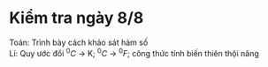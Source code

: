 # Kiểm tra ngày 8/8
Toán: Trình bày cách khảo sát hàm số </br>
Lí: Quy ước đổi $^0C$ -> K; $^0C$ -> $^0F$; công thức tính biến thiên thội năng 